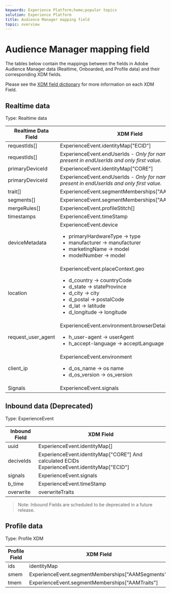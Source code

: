 ```yaml
---
keywords: Experience Platform;home;popular topics
solution: Experience Platform
title: Audience Manager mapping field
topic: overview
---
```


# Audience Manager mapping field

The tables below contain the mappings between the fields in Adobe Audience Manager data (Realtime, Onboarded, and Profile data) and their corresponding XDM fields. 

Please see the [XDM field dictionary](../../../xdm/schema/field-dictionary.md) for more information on each XDM Field.

## Realtime data

Type: Realtime data

| Realtime Data Field | XDM Field |
| --- | --- |
| requestIds[] | ExperienceEvent.identityMap["ECID"] |
| requestIds[] | ExperienceEvent.endUserIds - _Only for namespaces present in endUserIds and only first value._ |
| primaryDeviceId | ExperienceEvent.identityMap["CORE"] |
| primaryDeviceId | ExperienceEvent.endUserIds - _Only for namespaces present in endUserIds and only first value._ |
| trait[] | ExperienceEvent.segmentMemberships["AAMTraits"] |
| segments[] | ExperienceEvent.segmentMemberships["AAMSegments"] |
| mergeRules[] |ExperienceEvent.profileStitch[] |
| timestamps | ExperienceEvent.timeStamp |
| deviceMetadata | ExperienceEvent.device <ul><li>primaryHardwareType → type</li><li>manufacturer → manufacturer</li><li>marketingName → model</li><li>modelNumber → model</li></ul>|
| location | ExperienceEvent.placeContext.geo <ul><li>d_country → countryCode</li><li>d_state → stateProvince</li><li>d_city → city</li><li>d_postal → postalCode</li><li>d_lat → latitude</li><li>d_longitude → longitude</li></ul> |
| request_user_agent | ExperienceEvent.environment.browserDetails <ul><li>h_user-agent → userAgent</li><li>h_accept-language → acceptLanguage</li></ul> |
| client_ip | ExperienceEvent.environment <ul><li>d_os_name → os name </li><li>d_os_version → os_version</li></ul> |
| Signals | ExperienceEvent.signals |

## Inbound data **(Deprecated)**

Type: ExperienceEvent

| Inbound Field |  XDM Field | 
| --- | --- |
| uuid | ExperienceEvent.identityMap[<ID Type>] |
| deciveIds | ExperienceEvent.identityMap["CORE"] And calculated ECIDs  ExperienceEvent.identityMap["ECID"] |
| signals | ExperienceEvent.signals |
| b_time | ExperienceEvent.timeStamp |
| overwrite | overwriteTraits |

> Note: Inbound Fields are scheduled to be deprecated in a future release.

## Profile data

Type: Profile XDM

| Profile Field | XDM Field |
| --- | --- |
| ids | identityMap |
| smem | ExperienceEvent.segmentMemberships["AAMSegments"] |
| tmem | ExperienceEvent.segmentMemberships["AAMTraits"] |
